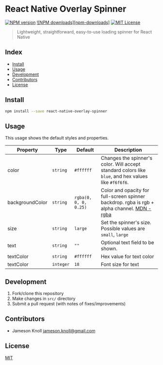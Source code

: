  
# React Native Overlay Spinner

[![NPM version][npm-image]][npm-url]
[![NPM downloads][npm-downloads]][npm-url]
[![MIT License][license-image]][license-url]

> Lightweight, straightforward, easy-to-use loading spinner for React Native


## Index

* [Install](#install)
* [Usage](#usage)
* [Development](#development)
* [Contributors](#contributors)
* [License](#license)


## Install

```bash
npm install --save react-native-overlay-spinner
```


## Usage

This usage shows the default styles and properties.

| Property      | Type           |   Default  | Description  |
|---------------|----------------|------------|--------------|
| color         | `string`      |   `#ffffff` | Changes the spinner's color. Will accept standard colors like `blue`, and hex values like `#f6f6f6`.
| backgroundColor  | `string`      |    `rgba(0, 0, 0, 0.25)` | Color and opacity for full-screen spinner backdrop. rgba is rgb + alpha channel. [MDN - rgba](https://developer.mozilla.org/en-US/docs/Web/CSS/background-color?v=a)|
| size          | `string` | `large` | Set the spinner's size. Possible values are `small`, `large`|
| text  | `string`      |    `""` | Optional text field to be shown.|
| textColor  | `string`      |    `#ffffff` | Hex value for text color|
| textColor  | `integer`      |    `18` | Font size for text|





## Development

1. Fork/clone this repository
2. Make changes in `src/` directory
3. Submit a pull request (with notes of fixes/improvements)


## Contributors

* Jameson Knoll <jameson.knoll@gmail.com>


## License

[MIT][license-url]


[license-image]: http://img.shields.io/badge/license-MIT-blue.svg?style=flat
[license-url]: LICENSE
[npm-image]: http://img.shields.io/npm/v/react-native-overlay-spinner.svg?style=flat
[npm-url]: https://npmjs.org/package/react-native-overlay-spinner